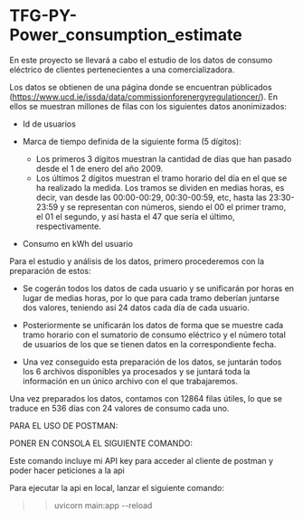 # TFG-PY-Power_consumption_estimate

En este proyecto se llevará a cabo el estudio de los datos de consumo eléctrico de clientes pertenecientes a una comercializadora.

Los datos se obtienen de una página donde se encuentran públicados (https://www.ucd.ie/issda/data/commissionforenergyregulationcer/). En ellos se muestran millones de filas con los siguientes datos anonimizados:

- Id de usuarios

- Marca de tiempo definida de la siguiente forma (5 dígitos):
    - Los primeros 3 dígitos muestran la cantidad de días que han pasado desde el 1 de enero del año 2009.
    - Los últimos 2 dígitos muestran el tramo horario del día en el que se ha realizado la medida. Los tramos se dividen en medias horas, es decir,
      van desde las 00:00-00:29, 00:30-00:59, etc, hasta las 23:30-23:59 y se representan con números, siendo el 00 el primer tramo, el 01 el segundo, y así hasta el 47 que sería el último, respectivamente.

- Consumo en kWh del usuario


Para el estudio y análisis de los datos, primero procederemos con la preparación de estos:

  - Se cogerán todos los datos de cada usuario y se unificarán por horas en lugar de medias horas, por lo que para cada tramo deberían juntarse dos valores, teniendo así 24 datos cada día de cada usuario.

  - Posteriormente se unificarán los datos de forma que se muestre cada tramo horario con el sumatorio de consumo eléctrico y el número total de usuarios de los que se tienen datos en la correspondiente fecha.

  - Una vez conseguido esta preparación de los datos, se juntarán todos los 6 archivos disponibles ya procesados y se juntará toda la información en un único archivo con el que trabajaremos.

Una vez preparados los datos, contamos con 12864 filas útiles, lo que se traduce en 536 días con 24 valores de consumo cada uno.



PARA EL USO DE POSTMAN:

PONER EN CONSOLA EL SIGUIENTE COMANDO:

Este comando incluye mi API key para acceder al cliente de postman y poder hacer peticiones a la api


Para ejecutar la api en local, lanzar el siguiente comando:

>> uvicorn main:app --reload
